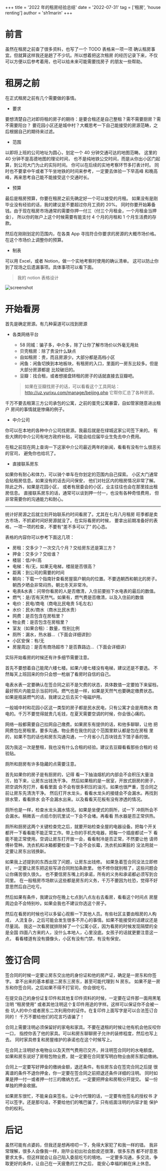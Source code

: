 +++
title = '2022 年的租房经验总结'
date = '2022-07-31'
tag = ['租房', 'house renting']
author = 'sh1marin'
+++

# 前言

虽然在租房之前查了很多资料，也写了一个 TODO 表格来一项一项
确认租房事宜。但就算这样我还是趟了不少坑。所以想着把这次租房
的经历记录下来，不仅可以方便以后参考着用，也可以给未来可能需要找房子
的朋友一些帮助。

# 租房之前

在正式租房之前有几个需要做的事情。

- 要求

要想清楚自己对即将租的房子的期待：是要合租还是自己整租？需不需要厨房？需不需要阳台？
要花园小区还是城中村？大概思考一下自己能接受的房源范畴，之后根据自己的期待来过滤。

- 范围

以即将上班的公司地址为圆心，划定一个 40 分钟交通可达的地图范畴。
这里的 40 分钟不是高德地图的理论时间，
也不是纯地铁公交时间，而是从你出小区门起算，到公司大门为止的实际时间。
你可以在后续的实地考察环节多打表计时。
同时也不要拿中午或者下午坐地铁的时间来参考，一定要去体验一下早高峰
和晚高峰，再来思考自己能不能接受这个交通时长。

- 预算

最后是租房预算，你要在租房之前先确定好一个可以接受的月租。
如果没有是刚毕业没有经验的话，我的建议是不要超过你月工资的 20%。
同时你要开始筹备钱。由于现在租房市场通常的需要你押一付三（付三个月租金，一个月租金当押金），
所以你的账户上这个时候需要有能支付 4 个月的月租和 1 个月生活费的存款。

然后在刚刚划定的范围内，在各类 App 寻找符合你要求的房源的大概市场价格。
在这个市场价上调整你的预算。

- 制表

可以用 Excel，或者 Notion，做一个实地考察时使用的确认清单。
这可以防止你到了现场之后遗漏事项。具体事项可以看下面。

> 我的 notion 表格设计

![screenshot](./images/checklist.jpg)

# 开始看房

首先是确定房源。有几种渠道可以找到房源

- 各类网络平台

  * 58 同城：骗子多，中介多，除了让你了解市场价以外毫无用处
  * 贝壳租房：除了贵没什么缺点
  * 自如租房：贵，而且房源少。大部分都是高档小区
  * 闲鱼：闲鱼切换到本地板块，有租房的入口，里面的一房东比较多。但是大部分房源都是
  比较破旧的。
  * 豆瓣：找合租，或者想接盘转租的房子的话就直接去豆瓣吧。

  > 如果在豆瓣找房子的话，可以看看这个工具网站： http://uz.yurixu.com/manage/beijing.php
  > 它帮你汇总了各种房源。

千万不要去租第三方公司承包的公寓，之前的蛋壳公寓暴雷，自如管家随意进出租户
房间的事情就是惨痛的例子。

- 中介公司

你可以在本地的各种中介公司找房源。我最后就是在绿城这家公司签下来的。
有些大牌的中介公司有地方政府补贴，可能会给应届毕业生免去中介费用。

在租之前现在网上查询一下这家中介公司最近两年的新闻，看看有没有什么很恶劣的官司，
避免你也给坑了。

- 直接联系房东

如果你有耐心和体力，可以骑个单车在你划定的范围内自己探索。
小区大门通常会贴租房信息。如果没有的话去问问保安，
他们对社区内的租房情况非常了解。除此之外，如果是花园小区，
或者有居委会的小区，业主往往也会在那里挂出租房信息。
直接联系房东的话，通常可以谈到押一付一，也没有各种奇怪费用，
但非常需要你的沟通能力和耐心。

---

统计好房源之后就立刻开始联系约时间看房了。尤其在七月八月租房
旺季都是卖方市场，不抓紧时间好房源就没了。在实际看房的时候，
要拿出前期准备好的表格，一项一项的检查，不要有“差不多可以了”
的心态。

表格的内容你可以参考下面这几项：

- 房租：交多少？一次交几个月？交给房东还是第三方？
- 押金：交多少？交给谁？
- 楼层：低/中/高
- 电梯：有/无，如果无电梯，楼层是否很高？
- 距离：到公司的需要的时间
- 朝向：下载一个指南针查看房屋窗户朝向的位置。不要选朝西和朝北的房子。
朝西夕晒会非常闷热，朝北冬天非常冷。
- 电表&水表：问带你看房的人是否缴清，入住前要拍下水电表的最后的数值。
- 燃气：是/否有天然气。如果有，燃气费是否缴清，以及入住前的数值
- 电价：民电/商电（商电比民电贵 5毛左右）
- 水价：民水/商水（商水比民水贵）
- 网费：是否包含在房租里？
- 物业费：是否包含在房租里？
- 室友（如果合租）：数量，性别比例
- 厕所：漏水，热水器...（下面会详细讲到）
- 小区安保：有/无
- 房屋周边：是否有商场超市？是否靠路边...（下面会详细讲）

实际开始看房的时候还有许多细节需要注意。

首先不要想着自己能爬六楼七楼。如果六楼七楼没有电梯，建议还是不要选。
不然每天上班回来的你只会想一枪崩了看房时自信的自己。

电表水表一定要确认在签合同之前不是欠费的状态，具体数值一定要拍下来留档，
最好照片内能显示当前时间。燃气也是一样，如果是天然气也要确定缴费状态。
如果是瓶装燃气的话，我建议之后去买个电磁炉用。

一般城中村和花园小区这一类型的房子都是民水民电，只有公寓才会是用商水
商电的。千万不要觉得就贵几毛钱，在夏天需要空调的时候，你会很心痛的。

网络一般都需要自己拉网自己缴费。如果房东有提供的话，和他多聊聊，让他
把网费包在房租里。要多沟通。物业费在我住的这个范围里默认都是包在房租
里的，如果不包的话也和房东沟通沟通，一个月省小几百块钱去下馆子香的很。

因为我这一次是整租，我也没有什么合租的经验。建议去豆瓣看看那些合租的
经验贴。

厕所和厨房有许多隐藏的点需要注意。

首先如果你的房子是有厨房的，记得
看一下抽油烟机的内部会不会积压大量油污，拍下来，让房东出钱洗干净。
然后如果租的是一居室，开放式厨房的房子，把空调外壳打开，看看里面
会不会有很多积压的油污。如果也很严重，签合同之前让房东先清洗干净。
然后打开水龙头，看看水龙头的接缝会不会漏水。再找到排水管，看看排水
会不会漏水出来。以及看看天花板有没有渗透的情况。

厕所也是一样，检查水龙头漏水情况。如果是坐便式的厕所，试一下
冲厕所会不会漏水。稍微丢一点纸巾到坑里试一下会不会堵。再看看
热水器是否正常供热。

厕所和厨房这两个关键检查完之后，就要开始检查全屋的电器设备。把每个开关
都开一下看看能不能正常工作。带上你的手机充电器，把每一个插座都试一下
看能不能正常使用。空调让房东打开放一会，看看制冷是否正常，不然要让他
请师傅补雪种。洗衣机和冰箱都要检查一下会不会长霉，洗衣机如果脏的
没法用就一定要让房东出钱换新。

如果我上述提到的东西出现了问题，让房东出钱修。
如果急着签合同没法立即修好，一定要让房东把这些写进合同附加条款里。
他不修你就别租了，这些问题会让你痛苦很久很久。
也不要信房东嘴上的承诺，所有的义务和承诺都必须写到合同里。
在一般租房市场默认这些都是房东的义务，千万不要因为社恐，觉得不好意思然后自己吃亏。

然后如果有条件，我建议你在晚上七点到八点左右去看房，看看这个时间点
房屋周边会不会特别吵。如果会我也不建议你选这个房子。

然后在看房的时候也可以多留心观察一下其他人员。有些社区主要由租房的人构成，
人流复杂，之后可能会发生很多不开心的事情。如果不能接受的话建议还是尽量润。
我这一次看房就排除掉了一个公寓小区，因为看房的时候发现隔壁的全是全国
四面八方来的人，没什么本地人，心里没底。女孩子的话就更要注意这一点，
看看楼道有没有摄像头，小区有没有门禁，有没有保安。

# 签订合同

签合同的时候一定要让房东交出他的身份证和他的房产证，确定是一房东和你签字。
拿不出来的基本都是二房东三房东，甚至可能代理到 N 房东。
如果不是一房东和你签合同，之后如果不得不打官司，你会很吃亏。

在提交自己的身份证复印件和其他复印件资料的时候，一定要在证件那一面用黑笔
注明 “租房使用” 或者其他注明这个复印件用途的字样。这样可以保证你不会被一些
坑人的中介或者房东二次利用你的证件。在复印件上面写字是可以合法签订合同的！
千万不要给他们的花言巧语骗了！

合同上需要注明必须保留好的家电和家具。不要在退租的时候让他有机会他反咬你一口，
指控你丢了他的家具。可以和房东聊聊房子允许的装修程度，然后也写上去。
同时家具修复和房屋维护的承诺也在这个时候写上。

在合同上注明好水电物业以及天然气费用已交齐，并注明签合同时的水电额度。
如果和房东说好了房租包物业费，就一定要在合同里写明白物业由房东那边缴纳。

合同上一定要写好押金的缴纳金额，退还条件。有些房东会在签完合同之后提
很离谱的条件不退你押金，你一定要在签合同之前把退还条件详细的注明。
同时如果是押一付一或者押一付三的缴纳方式，一定要把押金和房租分开提交。
留一份单独的押金收据。

如果房东很忙，不能亲自来签名，让中介代理的话，一定要有他签名的授权书
才可以签字。还是那句话，不要给他们的嘴巴骗了，只有纸面注明的内容才能
保护你的权利。

# 后记

虽然可能有点婆妈，但我还是想再唠叨一下，免得大家犯了和我一样的错。
我非常理解，很多人会像我一样，刚毕业初出社会脸皮还很薄，很多东西
都不好意思要求太多。但这样就会让自己陷入委屈吃亏的境地。
一定要多沟通，多交流，争取更好的条件，让自己在一天疲惫的工作之后，
能安心幸福的躺在床上休息。
